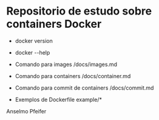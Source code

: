 # Repositorio de estudo sobre containers Docker

- docker version
- docker --help

- Comando para images /docs/images.md
- Comando para containers /docs/container.md
- Comando para commit de containers /docs/commit.md
- Exemplos de Dockerfile example/*
   

Anselmo Pfeifer


